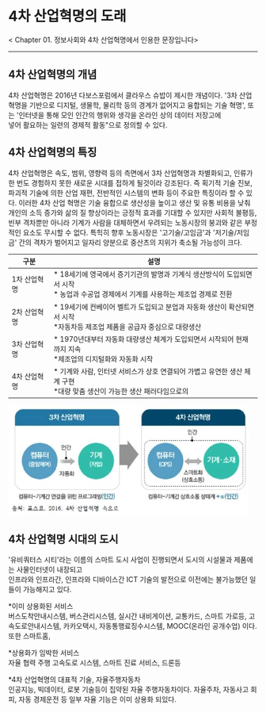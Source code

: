 # 4차 산업혁명의 도래

< Chapter 01. 정보사회와 4차 산업혁명에서 인용한 문장입니다>
***
## 4차 산업혁명의 개념
4차 산업혁명은 2016년 다보스포럼에서 클라우스 슈밥이 제시한 개념이다. 
'3차 산업혁명을 기반으로 디지털, 생물학, 물리학 등의 경계가 없어지고 융합되는 기술 혁명', 또는 '인터넷을 통해 모인 인간의 행위와 생각을 온라인 상의
데이터 저장고에   
넣어 활요하는 일련의 경제적 활동"으로 정의할 수 있다.
## 4차 산업혁명의 특징
4차 산업혁명은 속도, 범위, 영향력 등의 측면에서 3차 산업혁명과 차별화되고, 인류가 한 번도 경험하지 못한 새로운 시대를 접하게 될것이라 강조된다. 
즉 획기적 기술 진보, 파괴적 기술에 의한 산업 재편, 전반적인 시스템의 변화 등이 주요한 특징이라 할 수 있다. 이러한 4차 산업 혁명은 기술 융합으로 생산성을 
높이고 생산 및 유통 비용을 낮춰 개인의 소득 증가와 삶의 질 향상이라는 긍정적 효과를 기대할 수 있지만 사회적 불평등, 빈부 격차뿐만 아니라 기계가 사람을 대체하면서
우려되는 노동시장의 붕괴와 같은 부정적인 요소도 무시할 수 없다. 특힉히 향후 노동시장은 '고기술/고임금'과 '저기술/저임금' 간의 격차가 벌어지고 일자리 양분으로 
중산츠의 지위가 축소될 가능성이 크다.


| 구분         | 설명 |
| ----------- | ----------- |
| 1차 산업혁명 | * 18세기에 영국에서 증기기관의 발명과 기계식 생산방식이 도입되면서 시작 <br> * 농업과 수공업 경제에서 기계를 사용하는 제조업 경제로 전환 |
| 2차 산업혁명 | * 19세기에 컨베이어 벨트가 도입되고 분업과 자동화 생산이 확산되면서 시작 <br> *자동차등 제조업 제품을 공급자 중심으로 대량생산 |
| 3차 산업혁명 | * 1970년대부터 자동화 대량생산 체계가 도입되면서 시작되어 현재까지 지속 <br> *제조업의 디지털화와 자동화 시작|
| 4차 산업혁명 | * 기계와 사람, 인터넷 서비스가 상호 연결되어 가볍고 유연한 생산 체계 구현 <br> *대량 맞춤 생산이 가능한 생산 패러다임으로의 |

![4차산업혁명](./img/그림01_3차산업과4차산업.jpg)

## 4차 산업혁명 시대의 도시
'유비쿼터스 시티'라는 이름의 스마트 도시 사업이 진행되면서 도시의 시설물과 제품에는 사물인터넷이 내장되고  
인프라와 인프라간, 인프라와 디바이스간 ICT 기술의 발전으로 이전에는 불가능했던 일들이 가능해지고 있다. 

*이미 상용화된 서비스  
버스도착안내시스템, 버스관리시스템, 실시간 내비게이션, 교통카드, 
스마트 가로등, 고속도로안내시스템, 카카오택시, 자동통행료징수시스템, MOOC(온라인 공개수업) 이다. 또한 스마트홈,

*상용화가 임박한 서비스  
자율 협력 주행 고속도로 시스템, 스마트 진료 서비스, 드론등

*4차 산업혁명의 대표적 기술, 자율주행자동차  
인공지능, 빅데이터, 로봇 기술등이 집약된 자율 주행자동차이다. 자율주차, 자동사고 회피, 자동 경제운전 등 일부 자율 기능은 이미 상용화 되있다.

